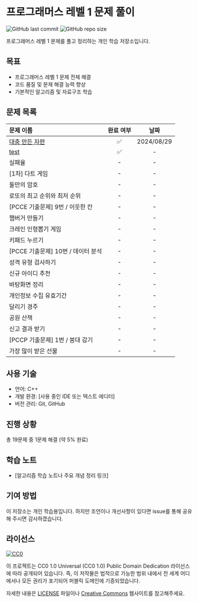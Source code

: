 # 프로그래머스 레벨 1 문제 풀이

![GitHub last commit](https://img.shields.io/github/last-commit/gobad820/programmers-level-one)
![GitHub repo size](https://img.shields.io/github/repo-size/gobad820/programmers-level-one)

프로그래머스 레벨 1 문제를 풀고 정리하는 개인 학습 저장소입니다.

## 목표

- 프로그래머스 레벨 1 문제 전체 해결
- 코드 품질 및 문제 해결 능력 향상
- 기본적인 알고리즘 및 자료구조 학습

## 문제 목록

| 문제 이름                                  | 완료 여부 | 날짜 |
|:---------------------------------------|:-------:|:----:|
| [대충 만든 자판](solutions/대충만든자판/160586.cc) | ✅ | 2024/08/29 |
| [test](solutions/실패율/failure.cc)       | ✅ | - |
| 실패율                                    | - | - |
| [1차] 다트 게임                             | - | - |
| 둘만의 암호                                 | - | - |
| 로또의 최고 순위와 최저 순위                       | - | - |
| [PCCE 기출문제] 9번 / 이웃한 칸                 | - | - |
| 햄버거 만들기                                | - | - |
| 크레인 인형뽑기 게임                            | - | - |
| 키패드 누르기                                | - | - |
| [PCCE 기출문제] 10번 / 데이터 분석               | - | - |
| 성격 유형 검사하기                             | - | - |
| 신규 아이디 추천                              | - | - |
| 바탕화면 정리                                | - | - |
| 개인정보 수집 유효기간                           | - | - |
| 달리기 경주                                 | - | - |
| 공원 산책                                  | - | - |
| 신고 결과 받기                               | - | - |
| [PCCP 기출문제] 1번 / 붕대 감기                 | - | - |
| 가장 많이 받은 선물                            | - | - |

## 사용 기술

- 언어: C++
- 개발 환경: [사용 중인 IDE 또는 텍스트 에디터]
- 버전 관리: Git, GitHub

## 진행 상황

<!-- progress starts -->
총 19문제 중 1문제 해결 (약 5% 완료)
<!-- progress ends -->

## 학습 노트

- [알고리즘 학습 노트나 주요 개념 정리 링크]

## 기여 방법

이 저장소는 개인 학습용입니다. 하지만 조언이나 개선사항이 있다면 issue를 통해 공유해 주시면 감사하겠습니다.

## 라이선스

[![CC0](https://licensebuttons.net/p/zero/1.0/88x31.png)](http://creativecommons.org/publicdomain/zero/1.0/)

이 프로젝트는 CC0 1.0 Universal (CC0 1.0) Public Domain Dedication 라이선스에 따라 공개되어 있습니다. 즉, 이 저작물은 법적으로 가능한 범위 내에서 전 세계 어디에서나 모든 권리가 포기되어 퍼블릭 도메인에 기증되었습니다.

자세한 내용은 [LICENSE](LICENSE) 파일이나 [Creative Commons](https://creativecommons.org/publicdomain/zero/1.0/) 웹사이트를 참고해주세요.